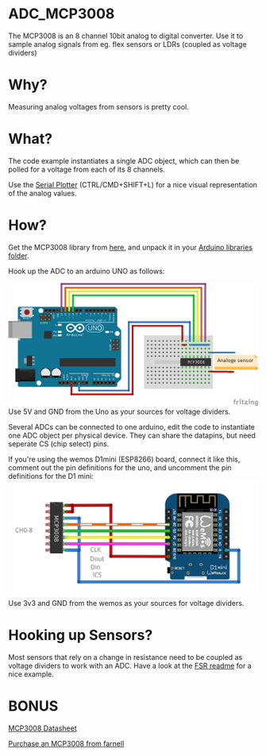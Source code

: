 ADC_MCP3008
===========

The MCP3008 is an 8 channel 10bit analog to digital converter. Use it to sample analog signals from eg. flex sensors or LDRs (coupled as voltage dividers)

Why?
====

Measuring analog voltages from sensors is pretty cool.

What?
=====

The code example instantiates a single ADC object, which can then be polled for a voltage from each of its 8 channels.


Use the [Serial Plotter](https://rheingoldheavy.com/new-arduino-serial-plotter/) (CTRL/CMD+SHIFT+L) for a nice visual representation of the analog values. 

How?
=====

Get the MCP3008 library from [here](https://github.com/nodesign/MCP3008/archive/master.zip), and unpack it in your [Arduino libraries folder](https://www.arduino.cc/en/Guide/Libraries#toc5).

Hook up the ADC to an arduino UNO as follows:

![Hookup_uno](arduinoWiring.png "MCP3008_wiring")
Use 5V and GND from the Uno as your sources for voltage dividers.


Several ADCs can be connected to one arduino, edit the code to instantiate one ADC object per physical device. They can share the datapins, but need seperate CS (chip select) pins.

If you're using the wemos D1mini (ESP8266) board, connect it like this, comment out the pin definitions for the uno, and uncomment the pin definitions for the D1 mini:
![Hookup_d1](D1_hookup.png "MCP3008_wiring_D1_mini")

Use 3v3 and GND from the wemos as your sources for voltage dividers.


Hooking up Sensors?
===================

Most sensors that rely on a change in resistance need to be coupled as voltage dividers to work with an ADC. Have a look at the [FSR readme](../FSR/README.md) for a nice example.

BONUS
=====
[MCP3008 Datasheet](https://stevieb9.github.io/rpi-adc-mcp3008/datasheet/MCP3008.pdf)


[Purchase an MCP3008 from farnell](http://dk.farnell.com/microchip/mcp3008-i-p/10bit-adc-2-7v-8ch-spi-16dip/dp/1627174)